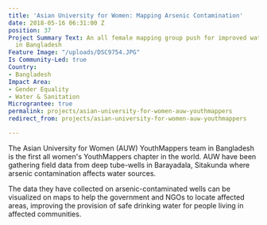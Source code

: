 ```yaml
---
title: 'Asian University for Women: Mapping Arsenic Contamination'
date: 2018-05-16 06:31:00 Z
position: 37
Project Summary Text: An all female mapping group push for improved water & sanitation
  in Bangladesh
Feature Image: "/uploads/DSC9754.JPG"
Is Community-Led: true
Country:
- Bangladesh
Impact Area:
- Gender Equality
- Water & Sanitation
Micrograntee: true
permalink: projects/asian-university-for-women-auw-youthmappers
redirect_from: projects/asian-university-for-women-auw-youthmappers

---
```


The Asian University for Women (AUW) YouthMappers team in Bangladesh is the first all women's YouthMappers chapter in the world. AUW have been gathering field data from deep tube-wells in Barayadala, Sitakunda where arsenic contamination affects water sources.

The data they have collected on arsenic-contaminated wells can be visualized on maps to help the government and NGOs to locate affected areas, improving the provision of safe drinking water for people living in affected communities.